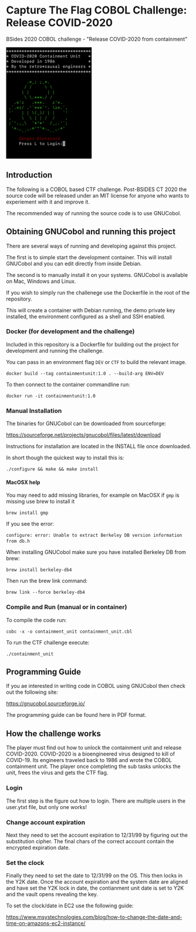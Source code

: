 # Capture The Flag COBOL Challenge: Release COVID-2020 

BSides 2020 COBOL challenge - "Release COVID-2020 from containment"

![Containment Unit](COBOL.png "Cobol containment Unit")


## Introduction

The following is a COBOL based CTF challenge. Post-BSIDES CT 2020 the source code will be released under an MIT license
for anyone who wants to experiement with it and improve it.

The recommended way of running the source code is to use GNUCobol.


## Obtaining GNUCobol and running this project

There are several ways of running and developing against this project.

The first is to simple start the development container. This will install GNUCobol and you can edit 
directly from inside Debian.

The second is to manually install it on your systems. GNUCobol is available on Mac, Windows and Linux.

If you wish to simply run the challenege use the Dockerfile in the root of the repository.

This will create a container with Debian running, the demo private key installed, the environment configured as
a shell and SSH enabled. 


### Docker (for development and the challenge)

Included in this repository is a Dockerfile for building out the project for development and running the challenge.

You can pass in an environment flag `DEV` or `CTF` to build the relevant image.


```
docker build --tag containmentunit:1.0 . --build-arg ENV=DEV
```

To then connect to the container commandline run:

```
docker run -it containmentunit:1.0
```


### Manual Installation 
The binaries for GNUCobol can be downloaded from sourceforge:

https://sourceforge.net/projects/gnucobol/files/latest/download

Instructions for installation are located in the INSTALL file once downloaded.

In short though the quickest way to install this is:

```
./configure && make && make install
```


#### MacOSX help

You may need to add missing libraries, for example on MacOSX if `gmp` is missing 
use brew to install it

```
brew install gmp

```

If you see the error:

```
configure: error: Unable to extract Berkeley DB version information from db.h
```

When installing GNUCobol make sure you have installed Berkeley DB from brew:

```
brew install berkeley-db4
```

Then run the brew link command:

```
brew link --force berkeley-db4
```

### Compile and Run (manual or in container)

To compile the code run:

```
cobc -x -o containment_unit containment_unit.cbl
```

To run the CTF challenge execute:

```
./containment_unit
```

## Programming Guide

If you ae interested in writing code in COBOL using GNUCobol then check out the following site:

https://gnucobol.sourceforge.io/

The programming guide can be found here in PDF format.


## How the challenge works

The player must find out how to unlock the containment unit and release COVID-2020.
COVID-2020 is a bioengineered virus designed to kill of COVID-19. Its engineers traveled
back to 1986 and wrote the COBOL containment unit. The player once completing the sub tasks
unlocks the unit, frees the virus and gets the CTF flag.

### Login

The first step is the figure out how to login. There are multiple users in the 
user.ytxt file, but only one works!

### Change account expiration

Next they need to set the account expiration to 
12/31/99 by figuring out the substitution cipher.
The final chars of the correct account contain the encrypted expiration date.

### Set the clock

Finally they need to set the date to 12/31/99 on the OS.
This then locks in the Y2K date. Once the account expiration 
and the system date are aligned and have set the Y2K lock in date,
the contianment unit date is set to Y2K and the vault opens 
revealing the key.

To set the clock/date in EC2 use the following guide:

https://www.msystechnologies.com/blog/how-to-change-the-date-and-time-on-amazons-ec2-instance/



